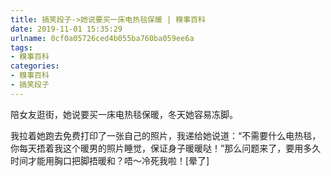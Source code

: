 ```yaml
---
title: 搞笑段子->她说要买一床电热毯保暖 | 糗事百科
date: 2019-11-01 15:35:29
urlname: 0cf0a05726ced4b055ba760ba059ee6a
tags: 
- 糗事百科
categories:
- 糗事百科
- 搞笑段子
---
```

陪女友逛街，她说要买一床电热毯保暖，冬天她容易冻脚。

我拉着她跑去免费打印了一张自己的照片，我递给她说道：“不需要什么电热毯，你每天捂着我这个暖男的照片睡觉，保证身子暖暖哒！”那么问题来了，要用多久时间才能用胸口把脚捂暖和？唔～冷死我啦！[晕了]


